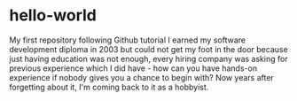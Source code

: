 # hello-world
My first repository following Github tutorial
I earned my software development diploma in 2003 but could not get my foot in the door because just having education was not enough, every hiring company was asking for previous experience which I did have - how can you have hands-on experience if nobody gives you a chance to begin with? Now years after forgetting about it, I'm coming back to it as a hobbyist.
